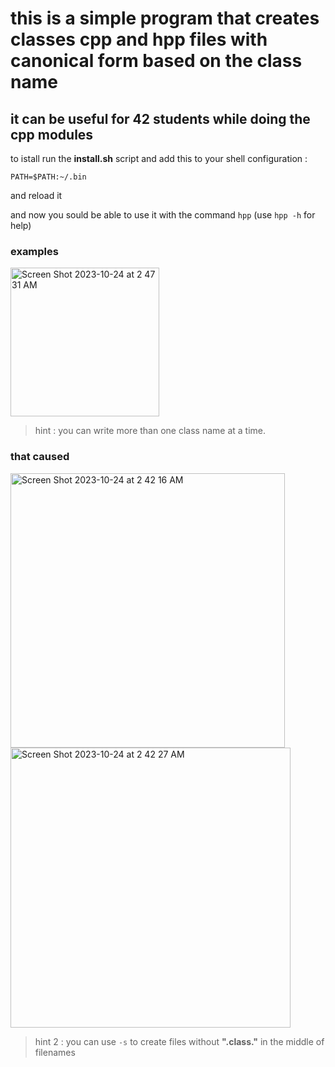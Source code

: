 # this is a simple program that creates classes cpp and hpp files with canonical form based on the class name
## it can be useful for 42 students while doing the cpp modules

to istall run the **install.sh** script and add this to your shell configuration :

``` PATH=$PATH:~/.bin ```

 and reload it

and now you sould be able to use it with the command ```hpp``` (use ```hpp -h``` for help)

### examples

<img width="238" alt="Screen Shot 2023-10-24 at 2 47 31 AM" src="https://github.com/mohammad-baazza/42tools/assets/115046361/1366d134-8b0a-4c68-900d-3505efdadc54">

> hint : you can write more than one class name at a time.

### that caused

<img width="439" alt="Screen Shot 2023-10-24 at 2 42 16 AM" src="https://github.com/mohammad-baazza/42tools/assets/115046361/d543ba0e-f769-4744-9511-3a2b5da58074">
<img width="448" alt="Screen Shot 2023-10-24 at 2 42 27 AM" src="https://github.com/mohammad-baazza/42tools/assets/115046361/a9306b6d-a6eb-4ecf-a450-a31901c30661">


> hint 2 : you can use ```-s``` to create files without **".class."** in the middle of filenames

